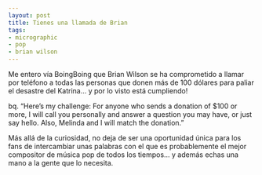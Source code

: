 ```yaml
---
layout: post
title: Tienes una llamada de Brian
tags:
- micrographic
- pop
- brian wilson
---
```

Me entero vía BoingBoing que Brian Wilson se ha comprometido a llamar por teléfono a todas las personas que donen más de 100 dólares para paliar el desastre del Katrina… y por lo visto está cumpliendo!

bq. “Here’s my challenge: For anyone who sends a donation of $100 or more, I will call you personally and answer a question you may have, or just say hello. Also, Melinda and I will match the donation.”

Más allá de la curiosidad, no deja de ser una oportunidad única para los fans de intercambiar unas palabras con el que es probablemente el mejor compositor de música pop de todos los tiempos… y además echas una mano a la gente que lo necesita.
